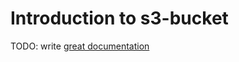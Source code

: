 # Introduction to s3-bucket

TODO: write [great documentation](http://jacobian.org/writing/what-to-write/)
